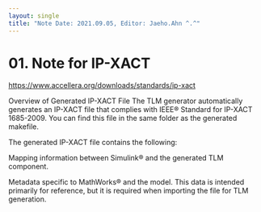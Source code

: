 ```yaml
---
layout: single
title: "Note Date: 2021.09.05, Editor: Jaeho.Ahn ^.^"
---
```


# 01. Note for IP-XACT

<https://www.accellera.org/downloads/standards/ip-xact>

Overview of Generated IP-XACT File
The TLM generator automatically generates an IP-XACT file that complies with IEEE® Standard for IP-XACT 1685-2009. You can find this file in the same folder as the generated makefile.

The generated IP-XACT file contains the following:

Mapping information between Simulink® and the generated TLM component.

Metadata specific to MathWorks® and the model. This data is intended primarily for reference, but it is required when importing the file for TLM generation.

